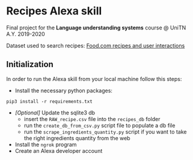 # Recipes Alexa skill

Final project for the **Language understanding systems** course @ UniTN A.Y. 2019-2020

Dataset used to search recipes: [Food.com recipes and user interactions](https://www.kaggle.com/shuyangli94/food-com-recipes-and-user-interactions?select=RAW_recipes.csv)

## Initialization
In order to run the Alexa skill from your local machine follow this steps:
- Install the necessary python packages:
```shell script
pip3 install -r requirements.txt
```

- *[Optional]* Update the sqlite3 db 
    * insert the `RAW_recipe.csv` file into the `recipes_db` folder
    * run the `create_db_from_csv.py` script file to populate a db file
    * run the `scrape_ingredients_quantity.py` script if you want to take the right ingredients quantity from the web
- Install the `ngrok` program
- Create an Alexa developer account